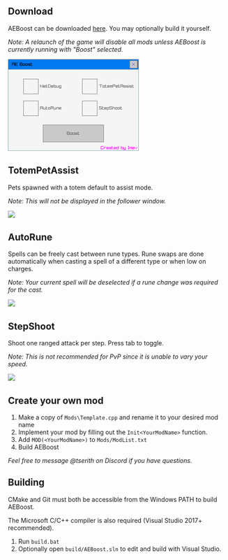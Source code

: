 ## Download

AEBoost can be downloaded [here](https://github.com/Tserith/AEBoost/releases/download/1.0.0/AEBoost.zip). You may optionally build it yourself.

*Note: A relaunch of the game will disable all mods unless AEBoost is currently running with "Boost" selected.*

![](Media/boost.png)

## TotemPetAssist

Pets spawned with a totem default to assist mode.

*Note: This will not be displayed in the follower window.*

![](Media/assist.gif)

## AutoRune

Spells can be freely cast between rune types. Rune swaps are done automatically when casting a spell of a different type or when low on charges.

*Note: Your current spell will be deselected if a rune change was required for the cast.*

![](Media/autorune.gif)

## StepShoot

Shoot one ranged attack per step. Press tab to toggle.

*Note: This is not recommended for PvP since it is unable to vary your speed.*

![](Media/stepshoot.gif)

## Create your own mod

1. Make a copy of `Mods\Template.cpp` and rename it to your desired mod name
2. Implement your mod by filling out the `Init<YourModName>` function.
3. Add `MOD(<YourModName>)` to `Mods/ModList.txt`
4. Build AEBoost

*Feel free to message @tserith on Discord if you have questions.*



## Building

CMake and Git must both be accessible from the Windows PATH to build AEBoost.

The Microsoft C/C++ compiler is also required (Visual Studio 2017+ recommended).

1. Run `build.bat`
2. Optionally open `build/AEBoost.sln` to edit and build with Visual Studio.
